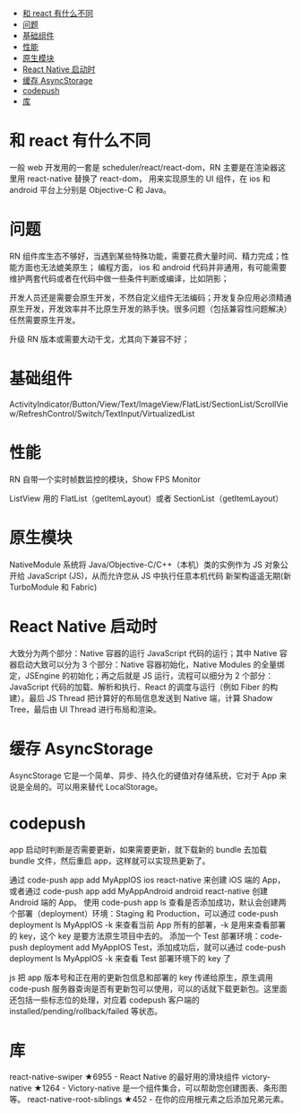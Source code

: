 - [和 react 有什么不同](#和-react-有什么不同)
- [问题](#问题)
- [基础组件](#基础组件)
- [性能](#性能)
- [原生模块](#原生模块)
- [React Native 启动时](#react-native-启动时)
- [缓存 AsyncStorage](#缓存-asyncstorage)
- [codepush](#codepush)
- [库](#库)

# 和 react 有什么不同

一般 web 开发用的一套是 scheduler/react/react-dom，RN 主要是在渲染器这里用 react-native 替换了 react-dom， 用来实现原生的 UI 组件，在 ios 和 android 平台上分别是 Objective-C 和 Java。

# 问题

RN 组件库生态不够好，当遇到某些特殊功能，需要花费大量时间、精力完成；性能方面也无法媲美原生；
编程方面， ios 和 android 代码并非通用，有可能需要维护两套代码或者在代码中做一些条件判断或编译，比如阴影；

开发人员还是需要会原生开发，不然自定义组件无法编码；开发复杂应用必须精通原生开发，开发效率并不比原生开发的熟手快。很多问题（包括兼容性问题解决）任然需要原生开发。

升级 RN 版本或需要大动干戈，尤其向下兼容不好；

# 基础组件

ActivityIndicator/Button/View/Text/ImageView/FlatList/SectionList/ScrollView/RefreshControl/Switch/TextInput/VirtualizedList

# 性能

RN 自带一个实时帧数监控的模块，Show FPS Monitor

ListView 用的 FlatList（getItemLayout）或者 SectionList（getItemLayout）

# 原生模块

NativeModule 系统将 Java/Objective-C/C++（本机）类的实例作为 JS 对象公开给 JavaScript (JS)，从而允许您从 JS 中执行任意本机代码
新架构遥遥无期(新 TurboModule 和 Fabric)

# React Native 启动时

大致分为两个部分：Native 容器的运行 JavaScript 代码的运行；其中 Native 容器启动大致可以分为 3 个部分：Native 容器初始化，Native Modules 的全量绑定，JSEngine 的初始化；再之后就是 JS 运行，流程可以细分为 2 个部分：JavaScript 代码的加载、解析和执行、React 的调度与运行（例如 Fiber 的构建）。最后 JS Thread 把计算好的布局信息发送到 Native 端，计算 Shadow Tree，最后由 UI Thread 进行布局和渲染。

# 缓存 AsyncStorage

AsyncStorage 它是一个简单、异步、持久化的键值对存储系统，它对于 App 来说是全局的。可以用来替代 LocalStorage。

# codepush

app 启动时判断是否需要更新，如果需要更新，就下载新的 bundle 去加载 bundle 文件，然后重启 app，这样就可以实现热更新了。

通过 code-push app add MyAppIOS ios react-native 来创建 iOS 端的 App，或者通过 code-push app add MyAppAndroid android react-native 创建 Android 端的 App。
使用 code-push app ls 查看是否添加成功，默认会创建两个部署（deployment）环境：Staging 和 Production，可以通过 code-push deployment ls MyAppIOS -k 来查看当前 App 所有的部署，-k 是用来查看部署的 key，这个 key 是要方法原生项目中去的。
添加一个 Test 部署环境：code-push deployment add MyAppIOS Test，添加成功后，就可以通过 code-push deployment ls MyAppIOS -k 来查看 Test 部署环境下的 key 了

js 把 app 版本号和正在用的更新包信息和部署的 key 传递给原生，原生调用 code-push 服务器查询是否有更新包可以使用，可以的话就下载更新包。这里面还包括一些标志位的处理，对应着 codepush 客户端的 installed/pending/rollback/failed 等状态。

# 库

react-native-swiper ★6955 - React Native 的最好用的滑块组件
victory-native ★1264 - Victory-native 是一个组件集合，可以帮助您创建图表、条形图等。
react-native-root-siblings ★452 - 在你的应用根元素之后添加兄弟元素。
